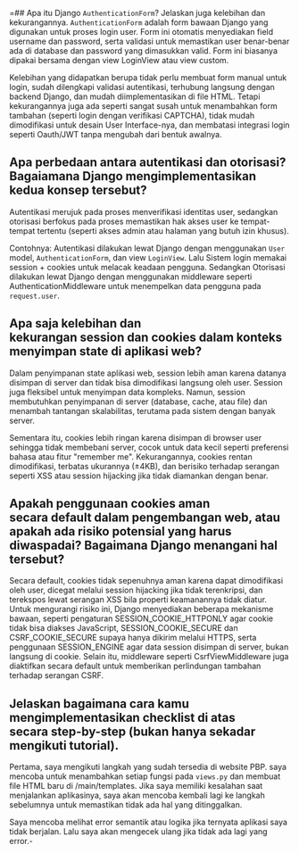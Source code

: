 =## Apa itu Django `AuthenticationForm`? Jelaskan juga kelebihan dan kekurangannya.
`AuthenticationForm` adalah form bawaan Django yang digunakan untuk proses login user. Form ini otomatis menyediakan field username dan password, serta validasi untuk memastikan user benar-benar ada di database dan password yang dimasukkan valid. Form ini biasanya dipakai bersama dengan view LoginView atau view custom.

Kelebihan yang didapatkan berupa tidak perlu membuat form manual untuk login, sudah dilengkapi validasi autentikasi, terhubung langsung dengan backend Django, dan mudah diimplementasikan di file HTML. Tetapi kekurangannya juga ada seperti sangat susah untuk menambahkan form tambahan (seperti login dengan verifikasi CAPTCHA), tidak mudah dimodifikasi untuk desain User Interface-nya, dan membatasi integrasi login seperti Oauth/JWT tanpa mengubah dari bentuk awalnya.

## Apa perbedaan antara autentikasi dan otorisasi? Bagaiamana Django mengimplementasikan kedua konsep tersebut?
Autentikasi merujuk pada proses menverifikasi identitas user, sedangkan otorisasi berfokus pada proses memastikan hak akses user ke tempat-tempat tertentu (seperti akses admin atau halaman yang butuh izin khusus).

Contohnya: 
Autentikasi dilakukan lewat Django dengan menggunakan `User` model, `AuthenticationForm`, dan view `LoginView`. Lalu Sistem login memakai session + cookies untuk melacak keadaan pengguna. Sedangkan Otorisasi dilakukan lewat Django dengan menggunakan middleware seperti AuthenticationMiddleware untuk menempelkan data pengguna pada `request.user`. 


## Apa saja kelebihan dan kekurangan session dan cookies dalam konteks menyimpan state di aplikasi web?
Dalam penyimpanan state aplikasi web, session lebih aman karena datanya disimpan di server dan tidak bisa dimodifikasi langsung oleh user. Session juga fleksibel untuk menyimpan data kompleks. Namun, session membutuhkan penyimpanan di server (database, cache, atau file) dan menambah tantangan skalabilitas, terutama pada sistem dengan banyak server.

Sementara itu, cookies lebih ringan karena disimpan di browser user sehingga tidak membebani server, cocok untuk data kecil seperti preferensi bahasa atau fitur "remember me". Kekurangannya, cookies rentan dimodifikasi, terbatas ukurannya (±4KB), dan berisiko terhadap serangan seperti XSS atau session hijacking jika tidak diamankan dengan benar.


## Apakah penggunaan cookies aman secara default dalam pengembangan web, atau apakah ada risiko potensial yang harus diwaspadai? Bagaimana Django menangani hal tersebut?

Secara default, cookies tidak sepenuhnya aman karena dapat dimodifikasi oleh user, dicegat melalui session hijacking jika tidak terenkripsi, dan terekspos lewat serangan XSS bila properti keamanannya tidak diatur. Untuk mengurangi risiko ini, Django menyediakan beberapa mekanisme bawaan, seperti pengaturan SESSION_COOKIE_HTTPONLY agar cookie tidak bisa diakses JavaScript, SESSION_COOKIE_SECURE dan CSRF_COOKIE_SECURE supaya hanya dikirim melalui HTTPS, serta penggunaan SESSION_ENGINE agar data session disimpan di server, bukan langsung di cookie. Selain itu, middleware seperti CsrfViewMiddleware juga diaktifkan secara default untuk memberikan perlindungan tambahan terhadap serangan CSRF.

## Jelaskan bagaimana cara kamu mengimplementasikan checklist di atas secara step-by-step (bukan hanya sekadar mengikuti tutorial).

Pertama, saya mengikuti langkah yang sudah tersedia di website PBP. saya mencoba untuk menambahkan setiap fungsi pada `views.py` dan membuat file HTML baru di /main/templates.
Jika saya memiliki kesalahan saat menjalankan aplikasinya, saya akan mencoba kembali lagi ke langkah sebelumnya untuk memastikan tidak ada hal yang ditinggalkan.

Saya mencoba melihat error semantik atau logika jika ternyata aplikasi saya tidak berjalan. Lalu saya akan mengecek ulang jika tidak ada lagi yang error.-
